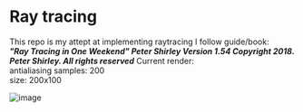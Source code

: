 # Ray tracing
This repo is my attept at implementing raytracing
I follow guide/book:\
***"Ray Tracing in One Weekend" Peter Shirley Version 1.54 Copyright 2018. Peter Shirley. All rights reserved***
Current render: \
antialiasing samples: 200\
size: 200x100

![image](https://github.com/user-attachments/assets/13788ce3-c335-454e-a296-407160fdb937)

